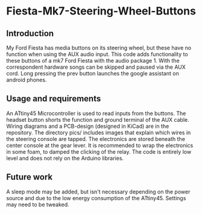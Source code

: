 # Fiesta-Mk7-Steering-Wheel-Buttons

## Introduction
My Ford Fiesta has media buttons on its steering wheel, but these have no function when using the AUX audio input.
This code adds functionality to these buttons of a mk7 Ford 
Fiesta with the audio package 1. With the correspondent hardware songs 
can be skipped and paused via the AUX cord. Long pressing the prev button
launches the google assistant on android phones. 

## Usage and requirements
An ATtiny45 Microcontroller is used to read inputs from the buttons.
The headset button shorts the function and ground terminal of the AUX cable.
Wiring diagrams and a PCB-design (designed in KiCad) are in the repository.
The directory pics/ includes images that explain which wires in the steering console are tapped.
The electronics are stored beneath the center console at the gear lever.
It is recommended to wrap the electronics in some foam, to damped the clicking of the relay.
The code is entirely low level and does not rely on the Arduino libraries.

## Future work
A sleep mode may be added, but isn't necessary depending on the power
source and due to the low energy consumption of the ATtiny45.
Settings may need to be tweaked.
